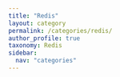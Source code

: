 ```yaml
---
title: "Redis"
layout: category
permalink: /categories/redis/
author_profile: true
taxonomy: Redis
sidebar:
  nav: "categories"
---
```

